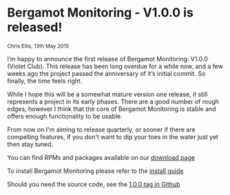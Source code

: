 # Bergamot Monitoring - V1.0.0 is released!

<p>
    <span style="font-size: 12px;">Chris Ellis, 13th May 2015</span>
</p>

I’m happy to announce the first release of Bergamot Monitoring: V1.0.0 (Violet Club).  This release has been long overdue for a while now, and a few weeks ago the project passed the anniversary of it’s initial commit.  So finally, the time feels right.

While I hope this will be a somewhat mature version one release, it still represents a project in its early phases.  There are a good number of rough edges, however I think that the core of Bergamot Monitoring is stable and offers enough functionality to be usable.

From now on I'm aiming to release quarterly, or sooner if there are compelling features, if you don't want to dip your toes in the water just yet then stay tuned.

You can find RPMs and packages available on our [download page](/getit)

To install Bergamot Monitoring please refer to the [install guide](/docs/user/install/guide)

Should you need the source code, see the [1.0.0 tag in Github](https://github.com/intrbiz/bergamot/releases/tag/1.0.0)